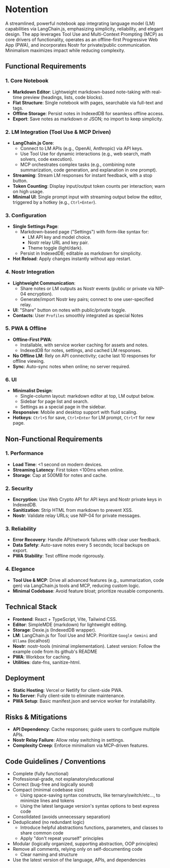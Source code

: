 
# Notention

A streamlined, powerful notebook app integrating language model (LM) capabilities via LangChain.js, emphasizing simplicity, reliability, and elegant design. The app leverages Tool Use and Multi-Context Prompting (MCP) as core drivers of functionality, operates as an offline-first Progressive Web App (PWA), and incorporates Nostr for private/public communication. Minimalism maximizes impact while reducing complexity.

## Functional Requirements

### 1. Core Notebook
- **Markdown Editor**: Lightweight markdown-based note-taking with real-time preview (headings, lists, code blocks).
- **Flat Structure**: Single notebook with pages, searchable via full-text and tags.
- **Offline Storage**: Persist notes in IndexedDB for seamless offline access.
- **Export**: Save notes as markdown or JSON; no import to keep simplicity.

### 2. LM Integration (Tool Use & MCP Driven)
- **LangChain.js Core**:
  - Connect to LM APIs (e.g., OpenAI, Anthropic) via API keys.
  - Use Tool Use for dynamic interactions (e.g., web search, math solvers, code execution).
  - MCP orchestrates complex tasks (e.g., combining note summarization, code generation, and explanation in one prompt).
- **Streaming**: Stream LM responses for instant feedback, with a stop button.
- **Token Counting**: Display input/output token counts per interaction; warn on high usage.
- **Minimal UI**: Single prompt input with streaming output below the editor, triggered by a hotkey (e.g., `Ctrl+Enter`).

### 3. Configuration
- **Single Settings Page**:
  - Markdown-based page ("Settings") with form-like syntax for:
    - LM API key and model choice.
    - Nostr relay URL and key pair.
    - Theme toggle (light/dark).
  - Persist in IndexedDB; editable as markdown for simplicity.
- **Hot Reload**: Apply changes instantly without app restart.

### 4. Nostr Integration
- **Lightweight Communication**:
  - Share notes or LM outputs as Nostr events (public or private via NIP-04 encryption).
  - Generate/import Nostr key pairs; connect to one user-specified relay.
- **UI**: "Share" button on notes with public/private toggle.
- **Contacts**: User `Profiles` smoothly integrated as special Notes

### 5. PWA & Offline
- **Offline-First PWA**:
  - Installable, with service worker caching for assets and notes.
  - IndexedDB for notes, settings, and cached LM responses.
- **No Offline LM**: Rely on API connectivity; cache last 10 responses for offline viewing.
- **Sync**: Auto-sync notes when online; no server required.

### 6. UI
- **Minimalist Design**:
  - Single-column layout: markdown editor at top, LM output below.
  - Sidebar for page list and search.
  - Settings as a special page in the sidebar.
- **Responsive**: Mobile and desktop support with fluid scaling.
- **Hotkeys**: `Ctrl+S` for save, `Ctrl+Enter` for LM prompt, `Ctrl+T` for new page.

## Non-Functional Requirements

### 1. Performance
- **Load Time**: <1 second on modern devices.
- **Streaming Latency**: First token <100ms when online.
- **Storage**: Cap at 500MB for notes and cache.

### 2. Security
- **Encryption**: Use Web Crypto API for API keys and Nostr private keys in IndexedDB.
- **Sanitization**: Strip HTML from markdown to prevent XSS.
- **Nostr**: Validate relay URLs; use NIP-04 for private messages.

### 3. Reliability
- **Error Recovery**: Handle API/network failures with clear user feedback.
- **Data Safety**: Auto-save notes every 5 seconds; local backups on export.
- **PWA Stability**: Test offline mode rigorously.

### 4. Elegance
- **Tool Use & MCP**: Drive all advanced features (e.g., summarization, code gen) via LangChain.js tools and MCP, reducing custom logic.
- **Minimal Codebase**: Avoid feature bloat; prioritize reusable components.

## Technical Stack
- **Frontend**: React + TypeScript, Vite, Tailwind CSS.
- **Editor**: SimpleMDE (markdown) for lightweight editing.
- **Storage**: Dexie.js (IndexedDB wrapper).
- **LM**: LangChain.js for Tool Use and MCP.  Prioritize `Google Gemini` and `Ollama` (localhost)
- **Nostr**: nostr-tools (minimal implementation). Latest version: Follow the example code from its github's README
- **PWA**: Workbox for caching.
- **Utilities**: date-fns, sanitize-html.

## Deployment
- **Static Hosting**: Vercel or Netlify for client-side PWA.
- **No Server**: Fully client-side to eliminate maintenance.
- **PWA Setup**: Basic manifest.json and service worker for installability.

## Risks & Mitigations
- **API Dependency**: Cache responses; guide users to configure multiple APIs.
- **Nostr Relay Failure**: Allow relay switching in settings.
- **Complexity Creep**: Enforce minimalism via MCP-driven features.

## Code Guidelines / Conventions
- Complete (fully functional)
- Professional-grade, not explanatory/educational
- Correct (bug-free and logically sound)
- Compact (minimal codebase size)
    - Using space-saving syntax constructs, like ternary/switch/etc..., to minimize lines and tokens
    - Using the latest language version's syntax options to best express code
- Consolidated (avoids unnecessary separation)
- Deduplicated (no redundant logic)
    - Introduce helpful abstractions functions, parameters, and classes to share common code
    - Apply "don't repeat yourself" principles
- Modular (logically organized, supporting abstraction, OOP principles)
- Remove all comments, relying only on self-documenting code
    - Clear naming and structure
- Use the latest version of the language, APIs, and dependencies
